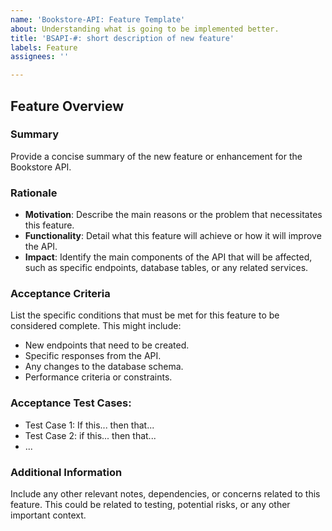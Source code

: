 ```yaml
---
name: 'Bookstore-API: Feature Template'
about: Understanding what is going to be implemented better.
title: 'BSAPI-#: short description of new feature'
labels: Feature
assignees: ''

---
```


## Feature Overview

### Summary
Provide a concise summary of the new feature or enhancement for the Bookstore API.

### Rationale
- **Motivation**: Describe the main reasons or the problem that necessitates this feature.
- **Functionality**: Detail what this feature will achieve or how it will improve the API.
- **Impact**: Identify the main components of the API that will be affected, such as specific endpoints, database tables, or any related services.

### Acceptance Criteria
List the specific conditions that must be met for this feature to be considered complete. This might include:
- New endpoints that need to be created.
- Specific responses from the API.
- Any changes to the database schema.
- Performance criteria or constraints.

### Acceptance Test Cases:
- Test Case 1: If this... then that...
- Test Case 2: if this... then that...
- ...

### Additional Information
Include any other relevant notes, dependencies, or concerns related to this feature. This could be related to testing, potential risks, or any other important context.
